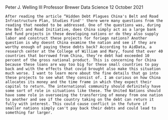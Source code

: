 Peter J. Welling III
Professor Brewer
Data Science
12 October 2021

	After reading the article “Hidden Debt Plagues China's Belt and Road Infrastructure Plan, Studies Find'' there were many questions from the reading that needed to be addressed. One of the questions was, during the Belt and Road Initiative, does China simply act as a large bank and fund projects in these developing nations or do they also supply labor and construct these projects for foriegn nations? Another question is why doesnt China examine the nation and see if they are worthy enough of paying these debts back? According to AidData, a research center at the College of William and Mary, found that over 40 countries that borrowed from China, they’re debt had exceeded 10 percent of the gross national product. This is concerning for China because these loans are way too big for these small countries to pay back and with the effects that covid brought also make this situation much worse. I want to learn more about the fine details that go into these projects to see what they consist of. I am curious on how China allocates its money and the time frame in which they expect their capital to return. The international community should definitely have some sort of role in situations like these. The United Nations should have some role in overseeing the transferring of money from one nation to another and see if the country taking on the debt can return it fully with interest. This could cause conflict in the future if smaller nations simply can't pay back their debts and could lead to something far larger. 
